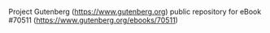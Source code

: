 Project Gutenberg (https://www.gutenberg.org) public repository for
eBook #70511 (https://www.gutenberg.org/ebooks/70511)
